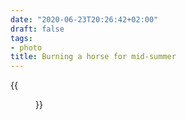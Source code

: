```yaml
---
date: "2020-06-23T20:26:42+02:00"
draft: false
tags:
- photo
title: Burning a horse for mid-summer
---
```


{{<figure alt="Burning a horse for mid-summer " src="/images/2020-06-23-Burning-a-horse-for-mid-summer-.jpg" width="1280">}}
